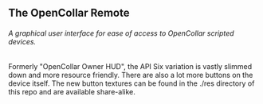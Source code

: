## The OpenCollar Remote

###### A graphical user interface for ease of access to OpenCollar scripted devices.

Formerly "OpenCollar Owner HUD", the API Six variation is vastly slimmed down and more resource friendly. There are also a lot more buttons on the device itself. The new button textures can be found in the ./res directory of this repo and are available share-alike.
